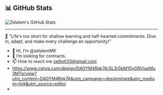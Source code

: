 ## 📊 GitHub Stats
![Zelalem's GitHub Stats](https://github-readme-stats.vercel.app/api?username=zelalemmk&show_icons=true&theme=radical)

---
🚀 "Life's too short for shallow learning and half-hearted commitments. Dive in, adapt, and make every challenge an opportunity!"

- 👋 Hi, I’m @zelalemMK
- 💞️ I’m looking for contracts. 
- 📫 How to reach me zelliott33@gmail.com
- https://www.canva.com/design/DAGYM4Rqk7A/SL3r5bM1GyGRVjueMu3MTg/view?utm_content=DAGYM4Rqk7A&utm_campaign=designshare&utm_medium=link&utm_source=editor
- 
<!---
- 👀 I’m interested in https://x.com/guideforlovers/status/1736569978051027245. 
- 🌱 I’m currently learning how to use nextjs.

zelalemMK/zelalemMK is a ✨ special ✨ repository because its `README.md` (this file) appears on your GitHub profile.
You can click the Preview link to take a look at your changes.

--->
